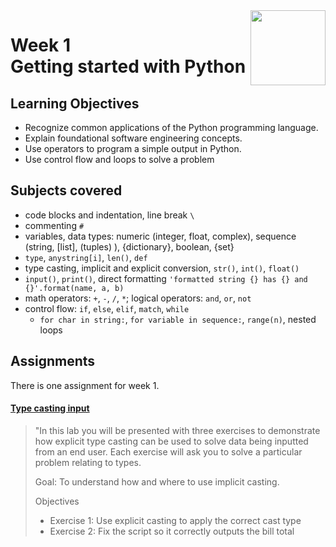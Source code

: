 <a href="../">
  <img src="/img/Programming_in_Python_logo.avif" width="120" align="right">
</a>

# Week 1 <br> Getting started with Python

## Learning Objectives
- Recognize common applications of the Python programming language.
- Explain foundational software engineering concepts.
- Use operators to program a simple output in Python.
- Use control flow and loops to solve a problem

## Subjects covered
- code blocks and indentation, line break `\`
- commenting `#`
- variables, data types: numeric (integer, float, complex), sequence (string, [list], (tuples) ), {dictionary}, boolean, {set}
- `type`, `anystring[i]`, `len()`, `def`
- type casting, implicit and explicit conversion, `str()`, `int()`, `float()`
- `input()`, `print()`, direct formatting `'formatted string {} has {} and {}'.format(name, a, b)`
- math operators: `+`, `-`, `/`, `*`; logical operators: `and`, `or`, `not`
- control flow: `if`, `else`, `elif`, `match`, `while`
  - `for char in string:`, `for variable in sequence:`, `range(n)`, nested loops

## Assignments

There is one assignment for week 1. 

#### [Type casting input](./typecast.py)

> "In this lab you will be presented with three exercises to demonstrate how explicit type casting can be used to solve data being inputted from an end user. Each exercise will ask you to solve a particular problem relating to types.
> 
> Goal: To understand how and where to use implicit casting.
> 
> Objectives
>- Exercise 1: Use explicit casting to apply the correct cast type
>- Exercise 2: Fix the script so it correctly outputs the bill total
